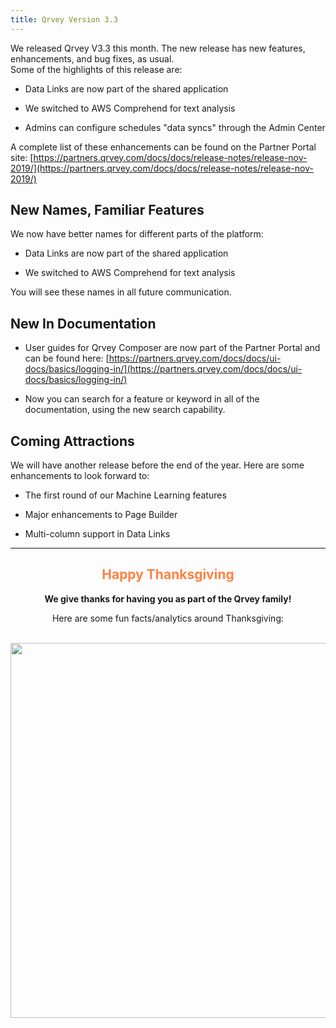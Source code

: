 ```yaml
---
title: Qrvey Version 3.3
---
```


We released Qrvey V3.3 this month. The new release has new features, enhancements, and bug fixes, as usual. <br>
Some of the highlights of this release are:

* Data Links are now part of the shared application

* We switched to AWS Comprehend for text analysis

* Admins can configure schedules "data syncs" through the Admin Center

A complete list of these enhancements can be found on the Partner Portal site:
[https://partners.qrvey.com/docs/docs/release-notes/release-nov-2019/](https://partners.qrvey.com/docs/docs/release-notes/release-nov-2019/)


## New Names, Familiar Features


We now have better names for different parts of the platform:

* Data Links are now part of the shared application

* We switched to AWS Comprehend for text analysis

You will see these names in all future communication.

## New In Documentation

* User guides for Qrvey Composer are now part of the Partner Portal and can be found here: [https://partners.qrvey.com/docs/docs/ui-docs/basics/logging-in/](https://partners.qrvey.com/docs/docs/ui-docs/basics/logging-in/)

* Now you can search for a feature or keyword in all of the documentation, using the new search capability.


## Coming Attractions

We will have another release before the end of the year. Here are some enhancements to look forward to:

* The first round of our Machine Learning features

* Major enhancements to Page Builder

* Multi-column support in Data Links

<hr>

<h2 style="text-align:center; color:#FF8143">
Happy Thanksgiving
</h2>
<p style="text-align:center">
<strong> We give thanks for having you as part of the Qrvey family! </strong>
<p>
<p style="text-align:center">
Here are some fun facts/analytics around Thanksgiving:
<p>
<br>

<img src="/img/blog/infographic.png" width="600" />